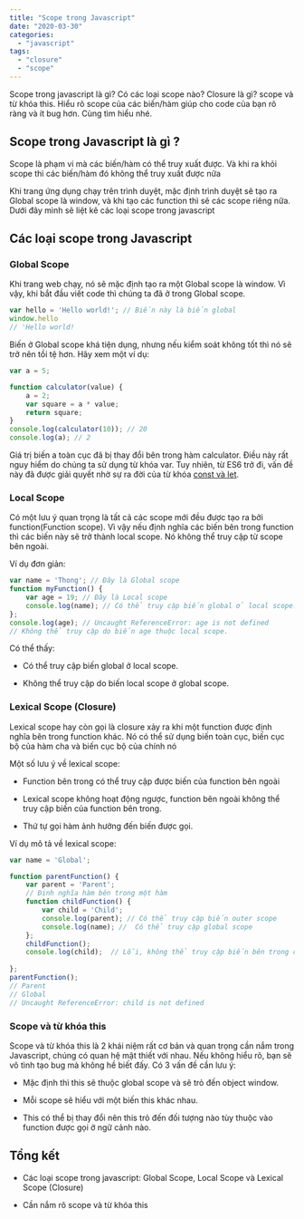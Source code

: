 ```yaml
---
title: "Scope trong Javascript"
date: "2020-03-30"
categories: 
  - "javascript"
tags: 
  - "closure"
  - "scope"
---
```


Scope trong javascript là gì? Có các loại scope nào? Closure là gì? scope và từ khóa this. Hiểu rõ scope của các biến/hàm giúp cho code của bạn rõ ràng và ít bug hơn. Cùng tìm hiểu nhé.

## Scope trong Javascript là gì ?

Scope là phạm vi mà các biến/hàm có thể truy xuất được. Và khi ra khỏi scope thì các biến/hàm đó không thể truy xuất được nữa

Khi trang ứng dụng chạy trên trình duyệt, mặc định trình duyệt sẽ tạo ra Global scope là window, và khi tạo các function thì sẽ các scope riêng nữa. Dưới đây mình sẽ liệt kê các loại scope trong javascript

## Các loại scope trong Javascript

### Global Scope

Khi trang web chạy, nó sẽ mặc định tạo ra một Global scope là window. Vì vậy, khi bắt đầu viết code thì chúng ta đã ở trong Global scope.

```js
var hello = 'Hello world!'; // Biến này là biến global
window.hello
// 'Hello world!
```

Biến ở Global scope khá tiện dụng, nhưng nếu kiểm soát không tốt thì nó sẽ trở nên tồi tệ hơn. Hãy xem một ví dụ:

```js
var a = 5;

function calculator(value) {
    a = 2;
    var square = a * value;
    return square;
}
console.log(calculator(10)); // 20
console.log(a); // 2
```

Giá trị biến a toàn cục đã bị thay đổi bên trong hàm calculator. Điều này rất nguy hiểm do chúng ta sử dụng từ khóa var. Tuy nhiên, từ ES6 trở đi, vấn đề này đã được giải quyết nhờ sự ra đời của từ khóa [const và let](/phan-biet-let-const-var).

### Local Scope

Có một lưu ý quan trọng là tất cả các scope mới đều được tạo ra bởi function(Function scope). Vì vậy nếu định nghĩa các biến bên trong function thì các biến này sẽ trở thành local scope. Nó không thể truy cập từ scope bên ngoài.

Ví dụ đơn giản:

```js
var name = 'Thong'; // Đây là Global scope
function myFunction() {
    var age = 19; // Đây là Local scope
    console.log(name); // Có thể truy cập biến global ở local scope.
};
console.log(age); // Uncaught ReferenceError: age is not defined
// Không thể truy cập do biến age thuộc local scope.
```

Có thể thấy:

- Có thể truy cập biến global ở local scope.

- Không thể truy cập do biến local scope ở global scope.

### Lexical Scope (Closure)

Lexical scope hay còn gọi là closure xảy ra khi một function được định nghĩa bên trong function khác. Nó có thể sử dụng biến toàn cục, biến cục bộ của hàm cha và biến cục bộ của chính nó

Một số lưu ý về lexical scope:

- Function bên trong có thể truy cập được biến của function bên ngoài

- Lexical scope không hoạt động ngược, function bên ngoài không thể truy cập biến của function bên trong.

- Thứ tự gọi hàm ảnh hưởng đến biến được gọi.

Ví dụ mô tả về lexical scope:

```js
var name = 'Global';

function parentFunction() {
    var parent = 'Parent';
    // Đinh nghĩa hàm bên trong một hàm
    function childFunction() {
        var child = 'Child';
        console.log(parent); // Có thể truy cập biến outer scope
        console.log(name); //  Có thể truy cập global scope
    };
    childFunction();
    console.log(child);  // Lỗi, không thể truy cập biến bên trong childFunction
 
};
parentFunction();
// Parent
// Global
// Uncaught ReferenceError: child is not defined
```

### Scope và từ khóa this

Scope và từ khóa this là 2 khái niệm rất cơ bản và quan trọng cần nắm trong Javascript, chúng có quan hệ mật thiết với nhau. Nếu không hiểu rõ, bạn sẽ vô tình tạo bug mà không hề biết đấy. Có 3 vấn đề cần lưu ý:

- Mặc định thì this sẽ thuộc global scope và sẽ trỏ đến object window.

- Mỗi scope sẽ hiểu với một biến this khác nhau.

- This có thể bị thay đổi nên this trỏ đến đối tượng nào tùy thuộc vào function được gọi ở ngữ cảnh nào.

## Tổng kết

- Các loại scope trong javascript: Global Scope, Local Scope và Lexical Scope (Closure)

- Cần nắm rõ scope và từ khóa this
